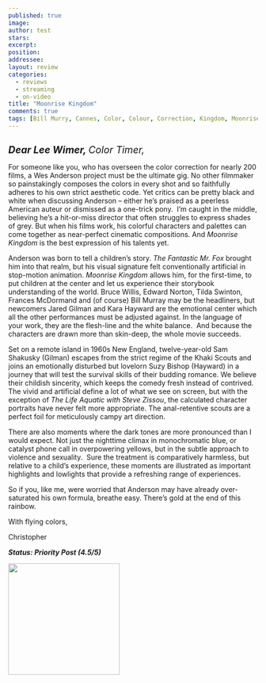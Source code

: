 ```yaml
---
published: true
image:
author: test 
stars: 
excerpt: 
position: 
addressee: 
layout: review
categories:
  - reviews
  - streaming
  - on-video
title: "Moonrise Kingdom"
comments: true
tags: [Bill Murry, Cannes, Color, Colour, Correction, Kingdom, Moonrise, Timing, Uncategorized, Wed Anderson]
---
```

<div><p><span class="full-image-block ssNonEditable"><a href="/letters/2012/7/12/moonrise-kingdom.html"><img src="http://static.squarespace.com/static/5005f6bcc4aa41161b33e89e/5329cf1fe4b07c068ebf74de/5329cf1fe4b07c068ebf75b0/1342097282583/Moonrise%20Kingdom.jpg" alt="" /></a></span></p>
<p><span style="font-size:140%;"><em><strong>Dear Lee Wimer, </strong>Color Timer,</em></span></p>
<p>For someone like you, who has overseen the color correction for nearly 200 films, a Wes Anderson project must be the ultimate gig. No other filmmaker so painstakingly composes the colors in every shot and so faithfully adheres to his own strict aesthetic code. Yet critics can be pretty black and white when discussing Anderson &ndash; either he&rsquo;s praised as a peerless American auteur or dismissed as a one-trick pony.&nbsp; I&rsquo;m caught in the middle, believing he&rsquo;s a hit-or-miss director that often struggles to express shades of grey. But when his films work, his colorful characters and palettes can come together as near-perfect cinematic compositions. And <em>Moonrise Kingdom</em> is the best expression of his talents yet.</p>
<p>Anderson was born to tell a children&rsquo;s story. <em>The Fantastic Mr. Fox</em> brought him into that realm, but his visual signature felt conventionally artificial in stop-motion animation. <em>Moonrise Kingdom</em> allows him, for the first-time, to put children at the center and let us experience their storybook understanding of the world. Bruce Willis, Edward Norton, Tilda Swinton, Frances McDormand and (of course) Bill Murray may be the headliners, but newcomers Jared Gilman and Kara Hayward are the emotional center which all the other performances must be adjusted against. In the language of your work, they are the flesh-line and the white balance. &nbsp;And because the characters are drawn more than skin-deep, the whole movie succeeds.</p>
<p>Set on a remote island in 1960s New England, twelve-year-old Sam Shakusky (Gilman) escapes from the strict regime of the Khaki Scouts and joins an emotionally disturbed but lovelorn Suzy Bishop (Hayward) in a journey that will test the survival skills of their budding romance. We believe their childish sincerity, which keeps the comedy fresh instead of contrived. The vivid and artificial define a lot of what we see on screen, but with the exception of <em>The Life Aquatic with Steve Zissou</em>, the calculated character portraits have never felt more appropriate. The anal-retentive scouts are a perfect foil for meticulously campy art direction.</p>
<p>There are also moments where the dark tones are more pronounced than I would expect. Not just the nighttime climax in monochromatic blue, or catalyst phone call in overpowering yellows, but in the subtle approach to violence and sexuality.&nbsp; Sure the treatment is comparatively harmless, but relative to a child&rsquo;s experience, these moments are illustrated as important highlights and lowlights that provide a refreshing range of experiences.</p>
<p>So if you, like me, were worried that Anderson may have already over-saturated his own formula, breathe easy. There&rsquo;s gold at the end of this rainbow. &nbsp;</p>
<p>With flying colors,</p>
<p>Christopher</p>
<p><em><strong>Status: Priority Post</strong></em><em><strong> (4.5/5)</strong></em></p>
<p><em><strong><span class="full-image-block ssNonEditable"><span><a href="http://www.zip.ca/browse/title.aspx?f=titleId%28204267%29"><img style="width:225px;" src="http://static.squarespace.com/static/5005f6bcc4aa41161b33e89e/5329cf1fe4b07c068ebf74de/5329cf20e4b07c068ebf7be8/1343245704065/Rent-it-on-Zip.png" alt="" /></a></span></span><br /></strong></em></p></div>

